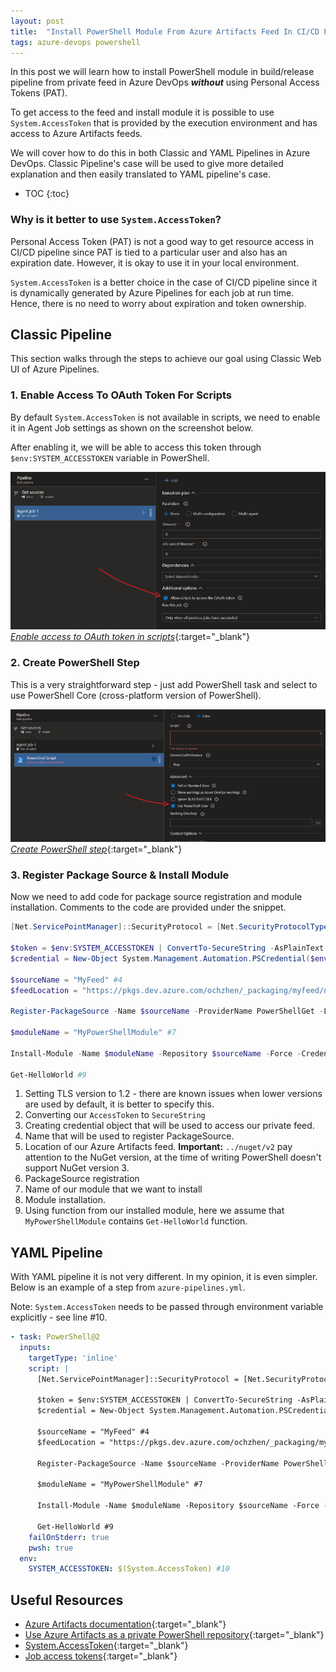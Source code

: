 ```yaml
---
layout: post
title:  "Install PowerShell Module From Azure Artifacts Feed In CI/CD Pipeline"
tags: azure-devops powershell
---
```


In this post we will learn how to install PowerShell module in build/release pipeline from private feed in Azure DevOps **_without_** using Personal Access Tokens (PAT). 

To get access to the feed and install module it is possible to use `System.AccessToken` that is provided by the execution environment and has access to Azure Artifacts feeds.

We will cover how to do this in both Classic and YAML Pipelines in Azure DevOps. Classic Pipeline's case will be used to give more detailed explanation and then easily translated to YAML pipeline's case.

* TOC
{:toc}

### Why is it better to use `System.AccessToken`?

Personal Access Token (PAT) is not a good way to get resource access in CI/CD pipeline since PAT is tied to a particular user and also has an expiration date. However, it is okay to use it in your local environment.

`System.AccessToken` is a better choice in the case of CI/CD pipeline since it is dynamically generated by Azure Pipelines for each job at run time. Hence, there is no need to worry about expiration and token ownership.


## Classic Pipeline

This section walks through the steps to achieve our goal using Classic Web UI of Azure Pipelines.

### 1. Enable Access To OAuth Token For Scripts

By default `System.AccessToken` is not available in scripts, we need to enable it in Agent Job settings as shown on the screenshot below.

After enabling it, we will be able to access this token through `$env:SYSTEM_ACCESSTOKEN` variable in PowerShell.

[![Enable access to OAuth token in scripts](/assets/img/install-powershell-module-from-azure-artifacts-feed/enable-oauth-token.png "Enable access to OAuth token in scripts")
_Enable access to OAuth token in scripts_](/assets/img/install-powershell-module-from-azure-artifacts-feed/enable-oauth-token.png){:target="_blank"}

### 2. Create PowerShell Step

This is a very straightforward step - just add PowerShell task and select to use PowerShell Core (cross-platform version of PowerShell).

[![Create PowerShell step](/assets/img/install-powershell-module-from-azure-artifacts-feed/create-powershell-task.png "Create PowerShell step")
_Create PowerShell step_](/assets/img/install-powershell-module-from-azure-artifacts-feed/create-powershell-task.png){:target="_blank"}

### 3. Register Package Source & Install Module

Now we need to add code for package source registration and module installation. Comments to the code are provided under the snippet.

```powershell
[Net.ServicePointManager]::SecurityProtocol = [Net.SecurityProtocolType]::Tls12 #1

$token = $env:SYSTEM_ACCESSTOKEN | ConvertTo-SecureString -AsPlainText -Force #2
$credential = New-Object System.Management.Automation.PSCredential($env:SYSTEM_ACCESSTOKEN, $token) #3

$sourceName = "MyFeed" #4
$feedLocation = "https://pkgs.dev.azure.com/ochzhen/_packaging/myfeed/nuget/v2" #5

Register-PackageSource -Name $sourceName -ProviderName PowerShellGet -Location $feedLocation -Trusted -Credential $credential #6

$moduleName = "MyPowerShellModule" #7

Install-Module -Name $moduleName -Repository $sourceName -Force -Credential $credential #8

Get-HelloWorld #9
```

1. Setting TLS version to 1.2 - there are known issues when lower versions are used by default, it is better to specify this.
2. Converting our `AccessToken` to `SecureString`
3. Creating credential object that will be used to access our private feed.
4. Name that will be used to register PackageSource.
5. Location of our Azure Artifacts feed. **Important:** `../nuget/v2` pay attention to the NuGet version, at the time of writing PowerShell doesn't support NuGet version 3.
6. PackageSource registration
7. Name of our module that we want to install
8. Module installation.
9. Using function from our installed module, here we assume that `MyPowerShellModule` contains `Get-HelloWorld` function.


## YAML Pipeline

With YAML pipeline it is not very different. In my opinion, it is even simpler. Below is an example of a step from `azure-pipelines.yml`.

Note: `System.AccessToken` needs to be passed through environment variable explicitly - see line #10.

```yaml
- task: PowerShell@2
  inputs:
    targetType: 'inline'
    script: |
      [Net.ServicePointManager]::SecurityProtocol = [Net.SecurityProtocolType]::Tls12 #1
      
      $token = $env:SYSTEM_ACCESSTOKEN | ConvertTo-SecureString -AsPlainText -Force #2
      $credential = New-Object System.Management.Automation.PSCredential($env:SYSTEM_ACCESSTOKEN, $token) #3
      
      $sourceName = "MyFeed" #4
      $feedLocation = "https://pkgs.dev.azure.com/ochzhen/_packaging/myfeed/nuget/v2" #5
      
      Register-PackageSource -Name $sourceName -ProviderName PowerShellGet -Location $feedLocation -Trusted -Credential $credential #6
      
      $moduleName = "MyPowerShellModule" #7
      
      Install-Module -Name $moduleName -Repository $sourceName -Force -Credential $credential #8
      
      Get-HelloWorld #9
    failOnStderr: true
    pwsh: true
  env:
    SYSTEM_ACCESSTOKEN: $(System.AccessToken) #10
```

## Useful Resources

- [Azure Artifacts documentation](https://docs.microsoft.com/en-us/azure/devops/artifacts/?view=azure-devops){:target="_blank"}
- [Use Azure Artifacts as a private PowerShell repository](https://docs.microsoft.com/en-us/azure/devops/artifacts/tutorials/private-powershell-library?view=azure-devops){:target="_blank"}
- [System.AccessToken](https://docs.microsoft.com/en-us/azure/devops/pipelines/build/variables?view=azure-devops&tabs=yaml#systemaccesstoken){:target="_blank"}
- [Job access tokens](https://docs.microsoft.com/en-us/azure/devops/pipelines/process/access-tokens?view=azure-devops&tabs=yaml){:target="_blank"}
